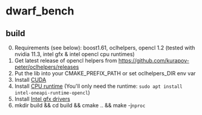 # dwarf_bench

## build
0. Requirements (see below): boost1.61, oclhelpers, opencl 1.2 (tested with nvidia 11.3, intel gfx & intel opencl cpu runtimes)
1. Get latest release of opencl helpers from https://github.com/kurapov-peter/oclhelpers/releases
2. Put the lib into your CMAKE_PREFIX_PATH or set oclhelpers_DIR env var
3. Install [CUDA](https://developer.nvidia.com/cuda-downloads?target_os=Linux)
4. Install [CPU runtime](https://software.intel.com/content/www/us/en/develop/documentation/installation-guide-for-intel-oneapi-toolkits-linux/top/installation/install-using-package-managers/apt.html) (You'll only need the runtime: `sudo apt install intel-oneapi-runtime-opencl`)
5. Install [Intel gfx drivers](https://dgpu-docs.intel.com/installation-guides/ubuntu/ubuntu-focal.html)
5. mkdir build && cd build && cmake .. && make -j`nproc`
